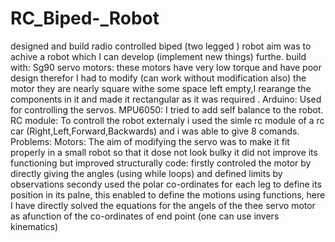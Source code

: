 # RC_Biped-_Robot
designed and build radio controlled biped (two legged ) robot 
aim was to achive a robot which I can develop (implement new things) furthe. 
build with:
    Sg90 servo motors: these motors have very low torque and have poor design therefor I had to modify (can work without modification also) the motor they are nearly                          square withe some space left empty,I rearange the components in it and made it rectangular as it was required . 
    Arduino: Used for controlling the servos.
    MPU6050: I tried to add self balance to the robot.
    RC module: To controll the robot externaly i used the simle rc module of a rc car (Right,Left,Forward,Backwards) and i was able to give 8 comands.
Problems: 
  Motors: The aim of modifying the servo was to make it fit properly in a small robot so that it dose not look bulky it did not improve its functioning but improved structurally
  code:  firstly controled the motor by directly giving the angles (using while loops) and defined limits by observations
         secondy used the polar co-ordinates for each leg to define its position in its palne, this enabled to define the motions using functions, here I have directly solved the equations for the angels of the thee servo motor as afunction of the co-ordinates of end point (one can use invers kinematics) 
